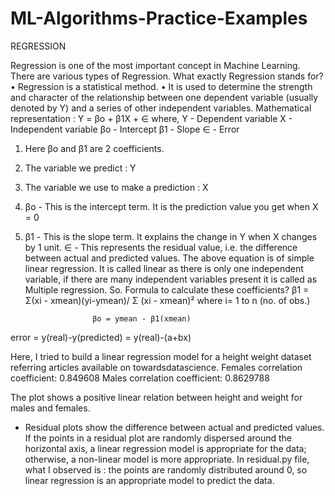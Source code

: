 # ML-Algorithms-Practice-Examples

REGRESSION 

Regression is one of the most important concept in Machine Learning.
There are various types of Regression.
What exactly Regression stands for?
•	Regression is a statistical method.
•	It is used to determine the strength and character of the relationship between one dependent variable (usually denoted by Y) and a series of other independent variables.
Mathematical representation  : Y = βo + β1X + ∈
where, Y - Dependent variable
X - Independent variable
βo - Intercept
β1 - Slope
∈ - Error
1.	Here βo and β1 are 2 coefficients. 
2.	The variable we predict : Y
3.	The variable we use to make a prediction : X
4.	βo - This is the intercept term. It is the prediction value you get when X = 0
5.	β1 - This is the slope term. It explains the change in Y when X changes by 1 unit. ∈ - This represents the residual value, i.e. the difference between actual and predicted values.
The above equation is of simple linear regression. It is called linear as there is only one independent variable, if there are many independent variables present it is called as Multiple regression.
So. Formula to calculate these coefficients?
β1 = Σ(xi - xmean)(yi-ymean)/ Σ (xi - xmean)² where i= 1 to n (no. of obs.)

                       βo = ymean - β1(xmean)
                       
error = y(real)-y(predicted) = y(real)-(a+bx)



Here, I tried to build a linear regression model for a height weight dataset referring articles available on towardsdatascience.
Females correlation coefficient: 0.849608
Males correlation coefficient: 0.8629788

The plot shows a positive linear relation between height and weight for males and females.

- Residual plots show the difference between actual and predicted values. If the points in a residual plot are randomly dispersed around the horizontal axis, a linear regression model is appropriate for the data; otherwise, a non-linear model is more appropriate.
In residual.py file, what I observed is : the points are randomly distributed around 0, so linear regression is an appropriate model to predict the data.
